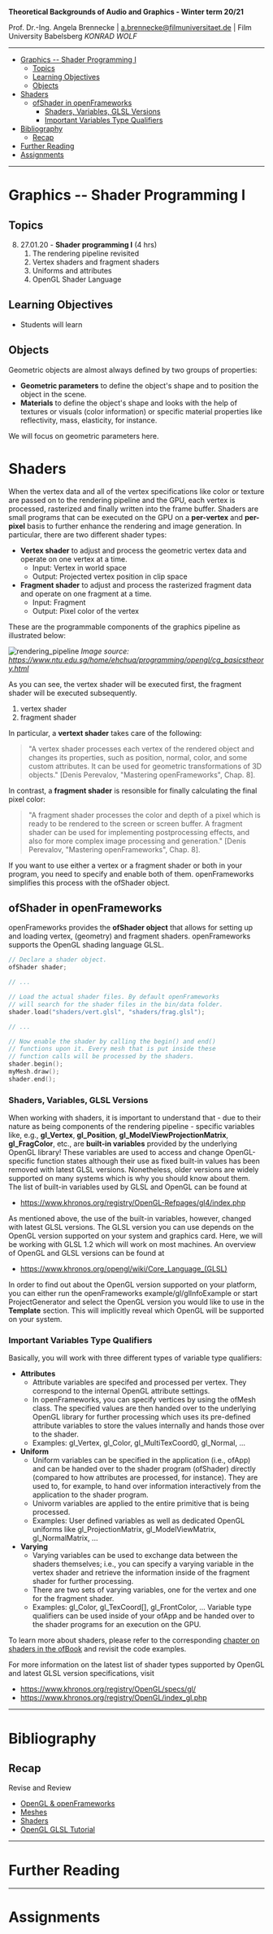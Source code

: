 <!-- ---  
title: Theoretical Backgrounds of Audio and Graphics
author: Angela Brennecke
affiliation: Film University Babelsberg KONRAD WOLF
date: Winter term 20/21
---   -->
**Theoretical Backgrounds of Audio and Graphics - Winter term 20/21**

Prof. Dr.-Ing. Angela Brennecke | a.brennecke@filmuniversitaet.de | Film University Babelsberg *KONRAD WOLF*

---

- [Graphics -- Shader Programming I](#graphics----shader-programming-i)
  - [Topics](#topics)
  - [Learning Objectives](#learning-objectives)
  - [Objects](#objects)
- [Shaders](#shaders)
  - [ofShader in openFrameworks](#ofshader-in-openframeworks)
    - [Shaders, Variables, GLSL Versions](#shaders-variables-glsl-versions)
    - [Important Variables Type Qualifiers](#important-variables-type-qualifiers)
- [Bibliography](#bibliography)
  - [Recap](#recap)
- [Further Reading](#further-reading)
- [Assignments](#assignments)

---


# Graphics -- Shader Programming I


## Topics


8. 27.01.20 - **Shader programming I** (4 hrs)
   1. The rendering pipeline revisited
   2. Vertex shaders and fragment shaders
   3. Uniforms and attributes
   4. OpenGL Shader Language


## Learning Objectives

- Students will learn 


## Objects

Geometric objects are almost always defined by two groups of properties:

- **Geometric parameters** to define the object's shape 
  and to position the object in the scene.
- **Materials** to define the object's shape and looks with the help of textures or visuals (color information) or specific material properties like reflectivity, mass, elasticity, for instance.

We will focus on geometric parameters here.


# Shaders

When the vertex data and all of the vertex specifications like color or texture are passed on to the rendering pipeline and the GPU, each vertex is processed, rasterized and finally written into the frame buffer. Shaders are small programs that can be executed on the GPU on a **per-vertex** and **per-pixel** basis to further enhance the rendering and image generation. In particular, there are two different shader types:

- **Vertex shader** to adjust and process the geometric vertex data and operate on one vertex at a time. 
  - Input: Vertex in world space
  - Output: Projected vertex position in clip space
- **Fragment shader** to adjust and process the rasterized fragment data and operate on one fragment at a time.
  - Input: Fragment
  - Output: Pixel color of the vertex

These are the programmable components of the graphics pipeline as illustrated below:

![rendering_pipeline](assets/rendering_pipeline.png)
_Image source: https://www.ntu.edu.sg/home/ehchua/programming/opengl/cg_basicstheory.html_

As you can see, the vertex shader will be executed first, the fragment shader will be executed subsequently. 

1. vertex shader 
2. fragment shader


In particular, a **vertext shader** takes care of the following:

> "A vertex shader processes each vertex of the rendered object and changes its properties, such as position, normal, color, and some custom attributes. It can be used for geometric transformations of 3D objects." [Denis Perevalov, "Mastering openFrameworks", Chap. 8].

In contrast, a **fragment shader** is resonsible for finally calculating the final pixel color:

> "A fragment shader processes the color and depth of a pixel which is ready to be rendered to the screen or screen buffer. A fragment shader can be used for implementing postprocessing effects, and also for more complex image processing and generation." [Denis Perevalov, "Mastering openFrameworks", Chap. 8].

If you want to use either a vertex or a fragment shader or both in your program, you need to specify and enable both of them. openFrameworks simplifies this process with the ofShader object.

## ofShader in openFrameworks

openFrameworks provides the **ofShader object** that allows for setting up and loading vertex, (geometry) and fragment shaders. openFrameworks supports the OpenGL shading language GLSL. 

```cpp
// Declare a shader object.
ofShader shader;

// ... 

// Load the actual shader files. By default openFrameworks
// will search for the shader files in the bin/data folder.
shader.load("shaders/vert.glsl", "shaders/frag.glsl");

// ...

// Now enable the shader by calling the begin() and end()
// functions upon it. Every mesh that is put inside these
// function calls will be processed by the shaders.
shader.begin();    
myMesh.draw();
shader.end();

```

### Shaders, Variables, GLSL Versions

When working with shaders, it is important to understand that - due to their nature as being components of the rendering pipeline - specific variables like, e.g., **gl_Vertex**, **gl_Position**, **gl_ModelViewProjectionMatrix**, **gl_FragColor**, etc., are **built-in variables** provided by the underlying OpenGL library! These variables are used to access and change OpenGL-specific function states although their use as fixed built-in values has been removed with latest GLSL versions. Nonetheless, older versions are widely supported on many systems which is why you should know about them. The list of built-in variables used by GLSL and OpenGL can be found at 
- https://www.khronos.org/registry/OpenGL-Refpages/gl4/index.php

As mentioned above, the use of the built-in variables, however, changed with latest GLSL versions. The GLSL version you can use depends on the OpenGL version supported on your system and graphics card. 
Here, we will be working with GLSL 1.2 which will work on most machines. An overview of OpenGL and GLSL versions can be found at 
- https://www.khronos.org/opengl/wiki/Core_Language_(GLSL)

In order to find out about the OpenGL version supported on your platform, you can either run the openFrameworks example/gl/glInfoExample or start ProjectGenerator and select the OpenGL version you would like to use in the **Template** section. This will implicitly reveal which OpenGL will be supported on your system. 

### Important Variables Type Qualifiers

Basically, you will work with three different types of variable type qualifiers: 

- **Attributes**
  - Attribute variables are specifed and processed per vertex. They correspond to the internal OpenGL attribute settings. 
  - In openFrameworks, you can specify vertices by using the ofMesh class. The specified values are then handed over to the underlying OpenGL library for further processing which uses its pre-defined attribute variables to store the values internally and hands those over to the shader. 
  - Examples: gl_Vertex, gl_Color, gl_MultiTexCoord0, gl_Normal, ...
- **Uniform**
  - Uniform variables can be specified in the application (i.e., ofApp) and can be handed over to the shader program (ofShader) directly (compared to how attributes are processed, for instance). They are used to, for example, to hand over information interactively from the application to the shader program.
  - Univorm variables are applied to the entire primitive that is being processed.
  - Examples: User defined variables as well as dedicated OpenGL uniforms like gl_ProjectionMatrix, gl_ModelViewMatrix, gl_NormalMatrix, ...
- **Varying**
  - Varying variables can be used to exchange data between the shaders themselves; i.e., you can specify a varying variable in the vertex shader and retrieve the information inside of the fragment shader for further processing.
  - There are two sets of varying variables, one for the vertex and one for the fragment shader.
  - Examples: gl_Color, gl_TexCoord\[\], gl_FrontColor, ...
Variable type qualifiers can be used inside of your ofApp and be handed over to the shader programs for an execution on the GPU.

To learn more about shaders, please refer to the corresponding [chapter on shaders in the ofBook](https://openframeworks.cc/ofBook/chapters/shaders.html) and revisit the code examples. 

For more information on the latest list of shader types supported by OpenGL and latest GLSL version specifications, visit 
- https://www.khronos.org/registry/OpenGL/specs/gl/
- https://www.khronos.org/registry/OpenGL/index_gl.php

--- 

# Bibliography

## Recap 

Revise and Review

- [OpenGL & openFrameworks](https://openframeworks.cc/ofBook/chapters/openGL.html#meshes)
- [Meshes](https://openframeworks.cc/ofBook/chapters/openGL.html#meshes)
- [Shaders](https://openframeworks.cc/ofBook/chapters/shaders.html)
- [OpenGL GLSL Tutorial](https://www.opengl.org/sdk/docs/tutorials/TyphoonLabs/)

---

# Further Reading



--- 

# Assignments


